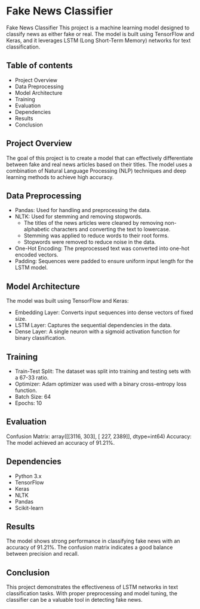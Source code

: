 
# Fake News Classifier


Fake News Classifier
This project is a machine learning model designed to classify news as either fake or real. The model is built using TensorFlow and Keras, and it leverages LSTM (Long Short-Term Memory) networks for text classification.



## Table of contents

- Project Overview
- Data Preprocessing
- Model Architecture
- Training
- Evaluation
- Dependencies
- Results
- Conclusion

## Project Overview

The goal of this project is to create a model that can effectively differentiate between fake and real news articles based on their titles. The model uses a combination of Natural Language Processing (NLP) techniques and deep learning methods to achieve high accuracy.

## Data Preprocessing
- Pandas: Used for handling and preprocessing the data.
- NLTK: Used for stemming and removing stopwords.
    - The titles of the news articles were cleaned by removing non-alphabetic characters and converting the text to lowercase.
  - Stemming was applied to reduce words to their root forms.
  - Stopwords were removed to reduce noise in the data.
- One-Hot Encoding: The preprocessed text was converted into one-hot encoded vectors.
- Padding: Sequences were padded to ensure uniform input length for the LSTM model.

## Model Architecture
The model was built using TensorFlow and Keras:
- Embedding Layer: Converts input sequences into dense vectors of fixed size.
- LSTM Layer: Captures the sequential dependencies in the data.
- Dense Layer: A single neuron with a sigmoid activation function for binary classification.

## Training
- Train-Test Split: The dataset was split into training and testing sets with a 67-33 ratio.
- Optimizer: Adam optimizer was used with a binary cross-entropy loss function.
- Batch Size: 64
- Epochs: 10

## Evaluation
Confusion Matrix:   array([[3116,  303],
       [ 227, 2389]], dtype=int64)
Accuracy: The model achieved an accuracy of 91.21%.

## Dependencies
- Python 3.x
- TensorFlow
- Keras
- NLTK
- Pandas
- Scikit-learn

## Results
The model shows strong performance in classifying fake news with an accuracy of 91.21%. The confusion matrix indicates a good balance between precision and recall.

## Conclusion
This project demonstrates the effectiveness of LSTM networks in text classification tasks. With proper preprocessing and model tuning, the classifier can be a valuable tool in detecting fake news.